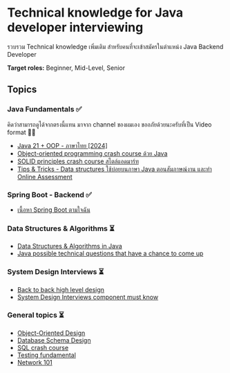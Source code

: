 # Technical knowledge for Java developer interviewing

รวบรวม Technical knowledge เพิ่มเติม สำหรับคนที่จะเข้าสมัครในตำแหน่ง Java Backend Developer

**Target roles:** Beginner, Mid-Level, Senior

## Topics

### Java Fundamentals ✅

คิดว่าสามารถดูได้จากตรงนี้แทน มาจาก channel ของผมเอง ขออภัยด้วยนะครับที่เป็น Video format 🙇‍♂️
- [Java 21 + OOP - ภาษาไทย [2024]](https://youtube.com/playlist?list=PLm3A9eDaMzum-APaEr8jY5Ns5cU0KTkRG&si=Qsx1nH3tKbm_C92Y)
- [Object-oriented programming crash course ด้วย Java](https://www.youtube.com/watch?v=mqoNdgn9-bU&list=PLm3A9eDaMzum-APaEr8jY5Ns5cU0KTkRG&index=27&pp=gAQBiAQB)
- [SOLID principles crash course สไตล์แอดมาร์ท](https://www.youtube.com/watch?v=1r1doEAGyus&list=PLm3A9eDaMzum-APaEr8jY5Ns5cU0KTkRG&index=29&t=16s&pp=gAQBiAQB)
- [Tips & Tricks - Data structures ใช้บ่อยบนภาษา Java ตอนสัมภาษณ์งาน และทำ Online Assessment](https://www.youtube.com/watch?v=K9KzARJUIsU&list=PLm3A9eDaMzum-APaEr8jY5Ns5cU0KTkRG&index=37&t=6213s&pp=gAQBiAQB)

### Spring Boot - Backend ✅

- [เนื้อหา Spring Boot ตามใจฉัน](https://youtube.com/playlist?list=PLm3A9eDaMzum5fChmohnoWscmRHaK9aOJ&si=CsHAXf6GF7JuCUKy)

### Data Structures & Algorithms ⏳

- [Data Structures & Algorithms in Java](https://github.com/marttp/java-tech-interviews-prep/blob/main/technicalknowledge/dsa_java.md)
- [Java possible technical questions that have a chance to come up](https://github.com/marttp/java-tech-interviews-prep/blob/main/technicalknowledge/java_tech_qna.md)

### System Design Interviews ⏳

- [Back to back high level design](https://github.com/marttp/java-tech-interviews-prep/blob/main/technicalknowledge/high_level_design.md)
- [System Design Interviews component must know](https://github.com/marttp/java-tech-interviews-prep/blob/main/technicalknowledge/sdi_fundemental.md)

### General topics ⏳

- [Object-Oriented Design](https://github.com/marttp/java-tech-interviews-prep/blob/main/technicalknowledge/ood.md)
- [Database Schema Design](https://github.com/marttp/java-tech-interviews-prep/blob/main/technicalknowledge/db_schema_design.md)
- [SQL crash course](https://github.com/marttp/java-tech-interviews-prep/blob/main/technicalknowledge/sql_crash_course.md)
- [Testing fundamental](https://github.com/marttp/java-tech-interviews-prep/blob/main/technicalknowledge/testing.md)
- [Network 101](https://github.com/marttp/java-tech-interviews-prep/blob/main/technicalknowledge/network101.md)
